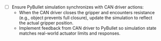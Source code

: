 - [ ] Ensure PyBullet simulation synchronizes with CAN driver actions:
    - When the CAN driver closes the gripper and encounters resistance (e.g., object prevents full closure), update the simulation to reflect the actual gripper position.
    - Implement feedback from CAN driver to PyBullet so simulation state matches real-world actuator limits and responses.
